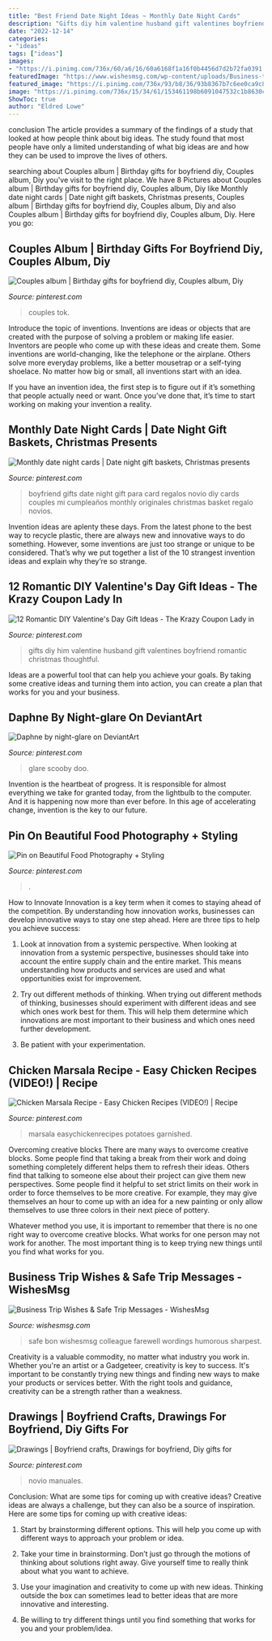 ```yaml
---
title: "Best Friend Date Night Ideas ~ Monthly Date Night Cards"
description: "Gifts diy him valentine husband gift valentines boyfriend romantic christmas thoughtful"
date: "2022-12-14"
categories:
- "ideas"
tags: ["ideas"]
images:
- "https://i.pinimg.com/736x/60/a6/16/60a6168f1a16f0b4456d7d2b72fa0391.jpg"
featuredImage: "https://www.wishesmsg.com/wp-content/uploads/Business-trip-wishes-and-messages-for-safe-journey.jpg"
featured_image: "https://i.pinimg.com/736x/93/b8/36/93b8367b7c6ee0ca9c84d737d113ac9a--date-night-gift-card-basket-date-night-cards.jpg"
image: "https://i.pinimg.com/736x/15/34/61/153461198b6091047532c1b8630cf080--diy-gifts-for-him-diy-christmas-gifts.jpg"
ShowToc: true
author: "Eldred Lowe"
---
```



conclusion
The article provides a summary of the findings of a study that looked at how people think about big ideas. The study found that most people have only a limited understanding of what big ideas are and how they can be used to improve the lives of others.

	

		
searching about Couples album | Birthday gifts for boyfriend diy, Couples album, Diy you've visit to the right place. We have 8 Pictures about Couples album | Birthday gifts for boyfriend diy, Couples album, Diy like Monthly date night cards | Date night gift baskets, Christmas presents, Couples album | Birthday gifts for boyfriend diy, Couples album, Diy and also Couples album | Birthday gifts for boyfriend diy, Couples album, Diy. Here you go:
		
    
## Couples Album | Birthday Gifts For Boyfriend Diy, Couples Album, Diy

<img loading=lazy src="https://i.pinimg.com/736x/39/10/80/391080f0b12582c6542047dc6a41c7d3.jpg" onerror="this.onerror=null;this.src='https://tse2.mm.bing.net/th?id=OIP.VfU55w3s7IW_kWaL8dqf8wHaJ3&amp;pid=15.1';" alt="Couples album | Birthday gifts for boyfriend diy, Couples album, Diy">

_Source: pinterest.com_

>couples tok. 

	

Introduce the topic of inventions.
Inventions are ideas or objects that are created with the purpose of solving a problem or making life easier. Inventors are people who come up with these ideas and create them.
Some inventions are world-changing, like the telephone or the airplane. Others solve more everyday problems, like a better mousetrap or a self-tying shoelace. No matter how big or small, all inventions start with an idea.

If you have an invention idea, the first step is to figure out if it’s something that people actually need or want. Once you’ve done that, it’s time to start working on making your invention a reality.

    
## Monthly Date Night Cards | Date Night Gift Baskets, Christmas Presents

<img loading=lazy src="https://i.pinimg.com/736x/93/b8/36/93b8367b7c6ee0ca9c84d737d113ac9a--date-night-gift-card-basket-date-night-cards.jpg" onerror="this.onerror=null;this.src='https://tse3.mm.bing.net/th?id=OIP.wKlrmXeJUn5X4YGNLiCwZAHaNL&amp;pid=15.1';" alt="Monthly date night cards | Date night gift baskets, Christmas presents">

_Source: pinterest.com_

>boyfriend gifts date night gift para card regalos novio diy cards couples mi cumpleaños monthly originales christmas basket regalo novios. 

	

Invention ideas are aplenty these days. From the latest phone to the best way to recycle plastic, there are always new and innovative ways to do something. However, some inventions are just too strange or unique to be considered. That’s why we put together a list of the 10 strangest invention ideas and explain why they’re so strange.

    
## 12 Romantic DIY Valentine&#039;s Day Gift Ideas - The Krazy Coupon Lady In

<img loading=lazy src="https://i.pinimg.com/736x/15/34/61/153461198b6091047532c1b8630cf080--diy-gifts-for-him-diy-christmas-gifts.jpg" onerror="this.onerror=null;this.src='https://tse2.mm.bing.net/th?id=OIP.vQdQICVKw3cct7GisZeeMwHaK4&amp;pid=15.1';" alt="12 Romantic DIY Valentine&#039;s Day Gift Ideas - The Krazy Coupon Lady in">

_Source: pinterest.com_

>gifts diy him valentine husband gift valentines boyfriend romantic christmas thoughtful. 

	

Ideas are a powerful tool that can help you achieve your goals. By taking some creative ideas and turning them into action, you can create a plan that works for you and your business.

    
## Daphne By Night-glare On DeviantArt

<img loading=lazy src="https://i.pinimg.com/736x/dc/4e/c8/dc4ec830c915567a20caad4eda781827.jpg" onerror="this.onerror=null;this.src='https://tse2.mm.bing.net/th?id=OIP.CFIyGwhexdzhlJAfTPayNQHaKh&amp;pid=15.1';" alt="Daphne by night-glare on DeviantArt">

_Source: pinterest.com_

>glare scooby doo. 

	

Invention is the heartbeat of progress. It is responsible for almost everything we take for granted today, from the lightbulb to the computer. And it is happening now more than ever before. In this age of accelerating change, invention is the key to our future.

    
## Pin On Beautiful Food Photography + Styling

<img loading=lazy src="https://i.pinimg.com/736x/8c/45/ee/8c45ee0ffe4dd2eee60e474dbc9d78f4.jpg" onerror="this.onerror=null;this.src='https://tse3.mm.bing.net/th?id=OIP.LKO6sJYL8FwiX1w09uz7bQAAAA&amp;pid=15.1';" alt="Pin on Beautiful Food Photography + Styling">

_Source: pinterest.com_

>. 

	

How to Innovate
Innovation is a key term when it comes to staying ahead of the competition. By understanding how innovation works, businesses can develop innovative ways to stay one step ahead. Here are three tips to help you achieve success:
1. Look at innovation from a systemic perspective. When looking at innovation from a systemic perspective, businesses should take into account the entire supply chain and the entire market. This means understanding how products and services are used and what opportunities exist for improvement.

2. Try out different methods of thinking. When trying out different methods of thinking, businesses should experiment with different ideas and see which ones work best for them. This will help them determine which innovations are most important to their business and which ones need further development.

3. Be patient with your experimentation.

    
## Chicken Marsala Recipe - Easy Chicken Recipes (VIDEO!) | Recipe

<img loading=lazy src="https://i.pinimg.com/736x/60/a6/16/60a6168f1a16f0b4456d7d2b72fa0391.jpg" onerror="this.onerror=null;this.src='https://tse3.mm.bing.net/th?id=OIP.lG8jnqgBuptd3AfqW7ZkbgHaLH&amp;pid=15.1';" alt="Chicken Marsala Recipe - Easy Chicken Recipes (VIDEO!) | Recipe">

_Source: pinterest.com_

>marsala easychickenrecipes potatoes garnished. 

	

Overcoming creative blocks
There are many ways to overcome creative blocks. Some people find that taking a break from their work and doing something completely different helps them to refresh their ideas. Others find that talking to someone else about their project can give them new perspectives.
Some people find it helpful to set strict limits on their work in order to force themselves to be more creative. For example, they may give themselves an hour to come up with an idea for a new painting or only allow themselves to use three colors in their next piece of pottery.

 Whatever method you use, it is important to remember that there is no one right way to overcome creative blocks. What works for one person may not work for another. The most important thing is to keep trying new things until you find what works for you.

    
## Business Trip Wishes &amp; Safe Trip Messages - WishesMsg

<img loading=lazy src="https://www.wishesmsg.com/wp-content/uploads/Business-trip-wishes-and-messages-for-safe-journey.jpg" onerror="this.onerror=null;this.src='https://tse1.mm.bing.net/th?id=OIP.Ss6pBO9fL5dY1Lzxz_LNSAHaE8&amp;pid=15.1';" alt="Business Trip Wishes &amp; Safe Trip Messages - WishesMsg">

_Source: wishesmsg.com_

>safe bon wishesmsg colleague farewell wordings humorous sharpest. 

	

Creativity is a valuable commodity, no matter what industry you work in. Whether you're an artist or a Gadgeteer, creativity is key to success. It's important to be constantly trying new things and finding new ways to make your products or services better. With the right tools and guidance, creativity can be a strength rather than a weakness.

    
## Drawings | Boyfriend Crafts, Drawings For Boyfriend, Diy Gifts For

<img loading=lazy src="https://i.pinimg.com/736x/ef/6c/be/ef6cbe7ffad74f065b14879c0af67182.jpg" onerror="this.onerror=null;this.src='https://tse2.mm.bing.net/th?id=OIP.LD5kXrpP1cd0fmDtWITiEwHaJ3&amp;pid=15.1';" alt="Drawings | Boyfriend crafts, Drawings for boyfriend, Diy gifts for">

_Source: pinterest.com_

>novio manuales. 

	

Conclusion: What are some tips for coming up with creative ideas?
Creative ideas are always a challenge, but they can also be a source of inspiration. Here are some tips for coming up with creative ideas:
1. Start by brainstorming different options. This will help you come up with different ways to approach your problem or idea.

2. Take your time in brainstorming. Don’t just go through the motions of thinking about solutions right away. Give yourself time to really think about what you want to achieve.

3. Use your imagination and creativity to come up with new ideas. Thinking outside the box can sometimes lead to better ideas that are more innovative and interesting.

4. Be willing to try different things until you find something that works for you and your problem/idea.

